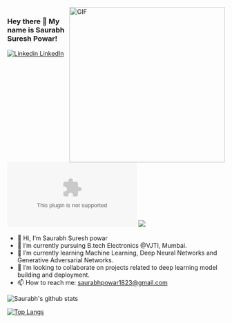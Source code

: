 <img align="right" alt="GIF" src="https://github.com/bhav09/bhav09/blob/master/gif.gif" width="360"/>

<!--https://i.imgur.com/9GNZGLH.gif

-->

### Hey there 👋 My name is Saurabh Suresh Powar! 

[![Linkedin](https://i.stack.imgur.com/gVE0j.png) LinkedIn](https://www.linkedin.com/in/saurabh-powar-72b4701b4/)&nbsp; [![Twitter](https://img.shields.io/twitter/url/https/twitter.com)](https://twitter.com/Saurabh67110062) ![](https://visitor-badge.glitch.me/badge?page_id=Spnetic-5.profileviews-badge)

<!--
**Spnetic-5/Spnetic-5** is a ✨ _special_ ✨ repository because its `README.md` (this file) appears on your GitHub profile. -->
- 👋 Hi, I’m Saurabh Suresh powar
- 🔭 I’m currently pursuing B.tech Electronics @VJTI, Mumbai.
- 🌱 I’m currently learning Machine Learning, Deep Neural Networks and Generative Adversarial Networks.
- 👯 I’m looking to collaborate on projects related to deep learning model building and deployment.
- 📫 How to reach me: saurabhpowar1823@gmail.com

![Saurabh's github stats](https://github-readme-stats.vercel.app/api?username=Spnetic-5&show_icons=true&theme=dark)

[![Top Langs](https://github-readme-stats.vercel.app/api/top-langs/?username=Spnetic-5&layout=compact&show_icons=true&theme=dark)](https://github.com/anuraghazra/github-readme-stats)
